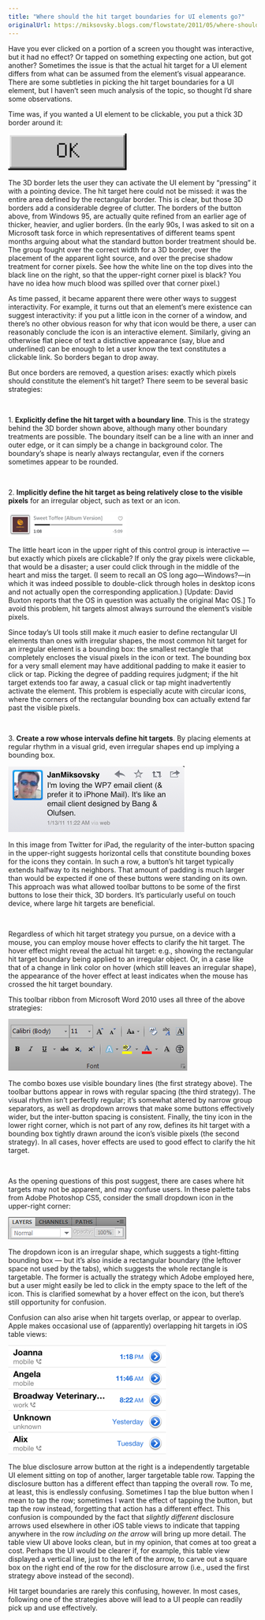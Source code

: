 ```yaml
---
title: "Where should the hit target boundaries for UI elements go?"
originalUrl: https://miksovsky.blogs.com/flowstate/2011/05/where-should-the-hit-target-boundaries-for-ui-elements-go.html
---
```


<p>
  Have you ever clicked on a portion of a screen you thought was interactive,
  but it had no effect? Or tapped on something expecting one action, but got
  another? Sometimes the issue is that the actual hit target for a UI element
  differs from what can be assumed from the element’s visual appearance. There
  are some subtleties in picking the hit target boundaries for a UI element, but
  I haven’t seen much analysis of the topic, so thought I’d share some
  observations.
</p>
<p>
  Time was, if you wanted a UI element to be clickable, you put a thick 3D
  border around it:
</p>
<p>
  <img
    src="/images/flowstate/6a00d83451fb6769e2014e88296090970d-pi.png"
    alt="Windows 95 OK Button"
  />
</p>
<p>
  The 3D border lets the user they can activate the UI element by “pressing” it
  with a pointing device. The hit target here could not be missed: it was the
  entire area defined by the rectangular border. This is clear, but those 3D
  borders add a considerable degree of clutter. The borders of the button above,
  from Windows 95, are actually quite refined from an earlier age of thicker,
  heavier, and uglier borders. (In the early 90s, I was asked to sit on a
  Microsoft task force in which representatives of different teams spent months
  arguing about what the standard button border treatment should be. The group
  fought over the correct width for a 3D border, over the placement of the
  apparent light source, and over the precise shadow treatment for corner
  pixels. See how the white line on the top dives into the black line on the
  right, so that the upper-right corner pixel is black? You have no idea how
  much blood was spilled over that corner pixel.)
</p>
<p>
  As time passed, it became apparent there were other ways to suggest
  interactivity. For example, it turns out that an element’s mere existence can
  suggest interactivity: if you put a little icon in the corner of a window, and
  there’s no other obvious reason for why that icon would be there, a user can
  reasonably conclude the icon is an interactive element. Similarly, giving an
  otherwise flat piece of text a distinctive appearance (say, blue and
  underlined) can be enough to let a user know the text constitutes a clickable
  link. So borders began to drop away.
</p>
<p>
  But once borders are removed, a question arises: exactly which pixels should
  constitute the element’s hit target? There seem to be several basic
  strategies:
</p>
<p>&#0160;</p>
<p>
  1. <strong>Explicitly define the hit target with a boundary line</strong>.
  This is the strategy behind the 3D border shown above, although many other
  boundary treatments are possible. The boundary itself can be a line with an
  inner and outer edge, or it can simply be a change in background color. The
  boundary’s shape is nearly always rectangular, even if the corners sometimes
  appear to be rounded.
</p>
<p>&#0160;</p>
<p>
  2.
  <strong
    >Implicitly define the hit target as being relatively close to the visible
    pixels</strong
  >
  for an irregular object, such as text or an icon.
</p>
<p>
  <img
    src="/images/flowstate/6a00d83451fb6769e2014e882960a5970d-pi.png"
    alt="Zune Player Progress Bar"
  />
</p>
<p>
  The little heart icon in the upper right of this control group is interactive
  — but exactly which pixels are clickable? If only the gray pixels were
  clickable, that would be a disaster; a user could click through in the middle
  of the heart and miss the target. (I seem to recall an OS long ago—Windows?—in
  which it was indeed possible to double-click through holes in desktop icons
  and not actually open the corresponding application.) [Update: David Buxton
  reports that the OS in question was actually the original Mac OS.] To avoid
  this problem, hit targets almost always surround the element’s visible pixels.
</p>
<p>
  Since today’s UI tools still make it <em>much </em>easier to define
  rectangular UI elements than ones with irregular shapes, the most common hit
  target for an irregular element is a bounding box: the smallest rectangle that
  completely encloses the visual pixels in the icon or text. The bounding box
  for a very small element may have additional padding to make it easier to
  click or tap. Picking the degree of padding requires judgment; if the hit
  target extends too far away, a casual click or tap might inadvertently
  activate the element. This problem is especially acute with circular icons,
  where the corners of the rectangular bounding box can actually extend far past
  the visible pixels.
</p>
<p>&#0160;</p>
<p>
  3. <strong>Create a row whose intervals define hit targets</strong>. By
  placing elements at regular rhythm in a visual grid, even irregular shapes end
  up implying a bounding box.
</p>
<p>
  <img
    src="/images/flowstate/6a00d83451fb6769e2014e882960b5970d-pi.png"
    alt="Twitter for iPad - Tweet (reduced)"
  />
</p>
<p>
  In this image from Twitter for iPad, the regularity of the inter-button
  spacing in the upper-right suggests horizontal cells that constitute bounding
  boxes for the icons they contain. In such a row, a button’s hit target
  typically extends halfway to its neighbors. That amount of padding is much
  larger than would be expected if one of these buttons were standing on its
  own. This approach was what allowed toolbar buttons to be some of the first
  buttons to lose their thick, 3D borders. It’s particularly useful on touch
  device, where large hit targets are beneficial.
</p>
<p>&#0160;</p>
<p>
  Regardless of which hit target strategy you pursue, on a device with a mouse,
  you can employ mouse hover effects to clarify the hit target. The hover effect
  might reveal the actual hit target: e.g., showing the rectangular hit target
  boundary being applied to an irregular object. Or, in a case like that of a
  change in link color on hover (which still leaves an irregular shape), the
  appearance of the hover effect at least indicates when the mouse has crossed
  the hit target boundary.
</p>
<p>
  This toolbar ribbon from Microsoft Word 2010 uses all three of the above
  strategies:
</p>
<p>
  <img
    src="/images/flowstate/6a00d83451fb6769e2014e882960cb970d-pi.png"
    alt="Microsoft Word 2010 Ribbon - Font Section"
  />
</p>
<p>
  The combo boxes use visible boundary lines (the first strategy above). The
  toolbar buttons appear in rows with regular spacing (the third strategy). The
  visual rhythm isn’t perfectly regular; it’s somewhat altered by narrow group
  separators, as well as dropdown arrows that make some buttons effectively
  wider, but the inter-button spacing is consistent. Finally, the tiny icon in
  the lower right corner, which is not part of any row, defines its hit target
  with a bounding box tightly drawn around the icon’s visible pixels (the second
  strategy). In all cases, hover effects are used to good effect to clarify the
  hit target.
</p>
<p>&#0160;</p>
<p>
  As the opening questions of this post suggest, there are cases where hit
  targets may not be apparent, and may confuse users. In these palette tabs from
  Adobe Photoshop CS5, consider the small dropdown icon in the upper-right
  corner:
</p>
<p>
  <img
    src="/images/flowstate/6a00d83451fb6769e201543208c2cb970c-pi.png"
    alt="Adobe Photoshop Palette Tabs"
  />
</p>
<p>
  The dropdown icon is an irregular shape, which suggests a tight-fitting
  bounding box — but it’s also inside a rectangular boundary (the leftover space
  not used by the tabs), which suggests the whole rectangle is targetable. The
  former is actually the strategy which Adobe employed here, but a user might
  easily be led to click in the empty space to the left of the icon. This is
  clarified somewhat by a hover effect on the icon, but there’s still
  opportunity for confusion.
</p>
<p>
  Confusion can also arise when hit targets overlap, or appear to overlap. Apple
  makes occasional use of (apparently) overlapping hit targets in iOS table
  views:
</p>
<p>
  <img
    src="/images/flowstate/6a00d83451fb6769e201543208c2da970c-pi.png"
    alt="iPhone Recent Calls (reduced)"
  />
</p>
<p>
  The blue disclosure arrow button at the right is a independently targetable UI
  element sitting on top of another, larger targetable table row. Tapping the
  disclosure button has a different effect than tapping the overall row. To me,
  at least, this is endlessly confusing. Sometimes I tap the blue button when I
  mean to tap the row; sometimes I want the effect of tapping the button, but
  tap the row instead, forgetting that action has a different effect. This
  confusion is compounded by the fact that
  <em>slightly different </em>disclosure arrows used elsewhere in other iOS
  table views to indicate that tapping anywhere in the row
  <em>including on the arrow</em> will bring up more detail. The table view UI
  above looks clean, but in my opinion, that comes at too great a cost. Perhaps
  the UI would be clearer if, for example, this table view displayed a vertical
  line, just to the left of the arrow, to carve out a square box on the right
  end of the row for the disclosure arrow (i.e., used the first strategy above
  instead of the second).
</p>
<p>
  Hit target boundaries are rarely this confusing, however. In most cases,
  following one of the strategies above will lead to a UI people can readily
  pick up and use effectively.
</p>
